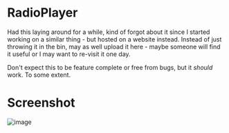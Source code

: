 # RadioPlayer
Had this laying around for a while, kind of forgot about it since I started working on a similar thing - but hosted on a website instead. Instead of just throwing it in the bin, may as well upload it here - maybe someone will find it useful or I may want to re-visit it one day.

Don't expect this to be feature complete or free from bugs, but it *should* work. To some extent.

# Screenshot
![image](https://user-images.githubusercontent.com/7038067/184432570-159c4992-1862-4a06-8c1c-595a88ba0555.png)
